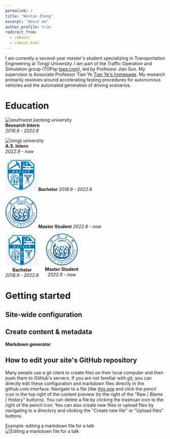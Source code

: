 ```yaml
---
permalink: /
title: "Wentao Zheng"
excerpt: "About me"
author_profile: true
redirect_from: 
  - /about/
  - /about.html
---
```


I am currently a second-year master's student specializing in Transportation Engineering at Tongji University. I am part of the Traffic Operation and Simulation group (TOPsp [tops.com](https://tops.tongji.edu.cn/)), led by Professor Jian Sun. My supervisor is Associate Professor Tian Ye [Tian Ye's homepage](https://tops.tongji.edu.cn/info/1031/1185.htm). My research primarily revolves around accelerating testing procedures for autonomous vehicles and the automated generation of driving scenarios.

Education
======
![southwest jiaotong university](swjtu.png)  
**Research Intern**  
*2018.9 - 2022.6*  

![tongji university](tongji.png)  
**A.S. Intern**  
*2022.9 - now*  

<p float="left">
  <img src="../images/swjtu.png" alt="southwest jiaotong university Logo" width="100"/>
  <strong>Bachelor</strong>
  <em>2018.9 - 2022.6</em>
</p>
<p float="left">
  <img src="../images/tongji.png" alt="tongji Logo" width="100"/>
  <strong>Master Student</strong>
  <em>2022.9 - now</em>
</p>

<div style="float: left; margin-right: 20px; text-align: center;">
  <img src="../images/swjtu.png" alt="southwest jiaotong university Logo" width="100"/>
  <div><strong>Bachelor</strong></div>
  <div><em>2018.9 - 2022.6</em></div>
</div>

<div style="float: left; margin-right: 20px; text-align: center;">
  <img src="../images/tongji.png" alt="tongji Logo" width="100"/>
  <div><strong>Master Student</strong></div>
  <div><em>2022.9 - now</em></div>
</div>

<!-- Clear floats after the columns -->
<div style="clear: both;"></div>

Getting started
======


Site-wide configuration
------


Create content & metadata
------


**Markdown generator**


How to edit your site's GitHub repository
------
Many people use a git client to create files on their local computer and then push them to GitHub's servers. If you are not familiar with git, you can directly edit these configuration and markdown files directly in the github.com interface. Navigate to a file (like [this one](https://github.com/academicpages/academicpages.github.io/blob/master/_talks/2012-03-01-talk-1.md) and click the pencil icon in the top right of the content preview (to the right of the "Raw | Blame | History" buttons). You can delete a file by clicking the trashcan icon to the right of the pencil icon. You can also create new files or upload files by navigating to a directory and clicking the "Create new file" or "Upload files" buttons. 

Example: editing a markdown file for a talk
![Editing a markdown file for a talk](/images/editing-talk.png)
